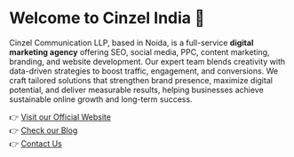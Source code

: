 # Welcome to Cinzel India 👋  

Cinzel Communication LLP, based in Noida, is a full-service **digital marketing agency** offering SEO, social media, PPC, content marketing, branding, and website development. Our expert team blends creativity with data-driven strategies to boost traffic, engagement, and conversions. We craft tailored solutions that strengthen brand presence, maximize digital potential, and deliver measurable results, helping businesses achieve sustainable online growth and long-term success.

👉 [Visit our Official Website](https://www.cinzelindia.com)  
👉 [Check our Blog](https://www.cinzelindia.com/seo/seo-in-2025)  
👉 [Contact Us](mailto:cinzelindia@gmail.com)  

